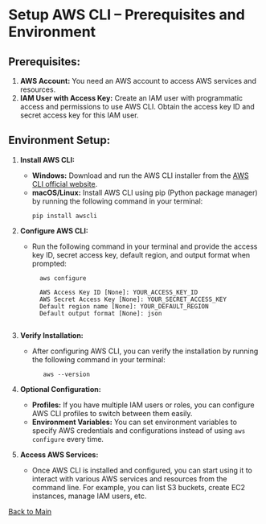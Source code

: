# Setup AWS CLI – Prerequisites and Environment

## Prerequisites:
1. **AWS Account:** You need an AWS account to access AWS services and resources.
2. **IAM User with Access Key:** Create an IAM user with programmatic access and permissions to use AWS CLI. Obtain the access key ID and secret access key for this IAM user.

## Environment Setup:
1. **Install AWS CLI:**
   - **Windows:** Download and run the AWS CLI installer from the [AWS CLI official website](https://aws.amazon.com/cli/).
   - **macOS/Linux:** Install AWS CLI using pip (Python package manager) by running the following command in your terminal:
     ```
     pip install awscli
     ```

2. **Configure AWS CLI:**
   - Run the following command in your terminal and provide the access key ID, secret access key, default region, and output format when prompted:
     ```
       aws configure
   
       AWS Access Key ID [None]: YOUR_ACCESS_KEY_ID
       AWS Secret Access Key [None]: YOUR_SECRET_ACCESS_KEY
       Default region name [None]: YOUR_DEFAULT_REGION
       Default output format [None]: json


3. **Verify Installation:**
   - After configuring AWS CLI, you can verify the installation by running the following command in your terminal:
     ```
        aws --version
     ```


4. **Optional Configuration:**
   - **Profiles:** If you have multiple IAM users or roles, you can configure AWS CLI profiles to switch between them easily.
   - **Environment Variables:** You can set environment variables to specify AWS credentials and configurations instead of using `aws configure` every time.

5. **Access AWS Services:**
   - Once AWS CLI is installed and configured, you can start using it to interact with various AWS services and resources from the command line. For example, you can list S3 buckets, create EC2 instances, manage IAM users, etc.

[Back to Main](readme.md)
